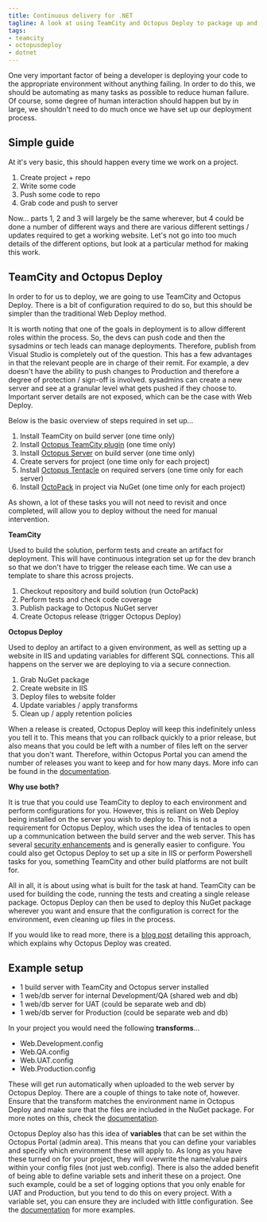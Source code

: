 ```yaml
---
title: Continuous delivery for .NET
tagline: A look at using TeamCity and Octopus Deploy to package up and deploy applications.
tags: 
- teamcity 
- octopusdeploy 
- dotnet
---
```


One very important factor of being a developer is deploying your code to the appropriate environment without anything failing. In order to do this, we should be automating as many tasks as possible to reduce human failure. Of course, some degree of human interaction should happen but by in large, we shouldn't need to do much once we have set up our deployment process.

## Simple guide ##

At it's very basic, this should happen every time we work on a project. 

1. Create project + repo
2. Write some code
3. Push some code to repo
4. Grab code and push to server

Now... parts 1, 2 and 3 will largely be the same wherever, but 4 could be done a number of different ways and there are various different settings / updates required to get a working website. Let's not go into too much details of the different options, but look at a particular method for making this work.

## TeamCity and Octopus Deploy ##

In order to for us to deploy, we are going to use TeamCity and Octopus Deploy. There is a bit of configuration required to do so, but this should be simpler than the traditional Web Deploy method.

It is worth noting that one of the goals in deployment is to allow different roles within the process. So, the devs can push code and then the sysadmins or tech leads can manage deployments. Therefore, publish from Visual Studio is completely out of the question. This has a few advantages in that the relevant people are in charge of their remit. For example, a dev doesn't have the ability to push changes to Production and therefore a degree of protection / sign-off is involved. sysadmins can create a new server and see at a granular level what gets pushed if they choose to. Important server details are not exposed, which can be the case with Web Deploy.

Below is the basic overview of steps required in set up...

1. Install TeamCity on build server (one time only)
2. Install [Octopus TeamCity plugin](http://docs.octopusdeploy.com/display/OD/TeamCity) (one time only)
3. Install [Octopus Server](http://docs.octopusdeploy.com/display/OD/Installing+Octopus) on build server (one time only)
4. Create servers for project (one time only for each project)
5. Install [Octopus Tentacle](http://docs.octopusdeploy.com/display/OD/Installing+Tentacles) on required servers (one time only for each server)
6. Install [OctoPack](http://docs.octopusdeploy.com/display/OD/Using+OctoPack) in project via NuGet (one time only for each project)
 
As shown, a lot of these tasks you will not need to revisit and once completed, will allow you to deploy without the need for manual intervention. 

**TeamCity**

Used to build the solution, perform tests and create an artifact for deployment. This will have continuous integration set up for the dev branch so that we don't have to trigger the release each time. We can use a template to share this across projects.

1. Checkout repository and build solution (run OctoPack)
2. Perform tests and check code coverage
3. Publish package to Octopus NuGet server
4. Create Octopus release (trigger Octopus Deploy)

**Octopus Deploy**

Used to deploy an artifact to a given environment, as well as setting up a website in IIS and updating variables for different SQL connections. This all happens on the server we are deploying to via a secure connection.

1. Grab NuGet package
2. Create website in IIS
3. Deploy files to website folder
4. Update variables / apply transforms
5. Clean up / apply retention policies

When a release is created, Octopus Deploy will keep this indefinitely unless you tell it to. This means that you can rollback quickly to a prior release, but also means that you could be left with a number of files left on the server that you don't want. Therefore, within Octopus Portal you can amend the number of releases you want to keep and for how many days. More info can be found in the [documentation](http://docs.octopusdeploy.com/display/OD/Retention+policies).

**Why use both?**

It is true that you could use TeamCity to deploy to each environment and perform configurations for you. However, this is reliant on Web Deploy being installed on the server you wish to deploy to. This is not a requirement for Octopus Deploy, which uses the idea of tentacles to open up a communication between the build server and the web server. This has several [security enhancements](http://docs.octopusdeploy.com/pages/viewpage.action?pageId=360622) and is generally easier to configure. You could also get Octopus Deploy to set up a site in IIS or perform Powershell tasks for you, something TeamCity and other build platforms are not built for. 

All in all, it is about using what is built for the task at hand. TeamCity can be used for building the code, running the tests and creating a single release package. Octopus Deploy can then be used to deploy this NuGet package wherever you want and ensure that the configuration is correct for the environment, even cleaning up files in the process.

If you would like to read more, there is a [blog post](http://octopusdeploy.com/blog/octopus-vs-build-server) detailing this approach, which explains why Octopus Deploy was created.

## Example setup ##

- 1 build server with TeamCity and Octopus server installed
- 1 web/db server for internal Development/QA (shared web and db)
- 1 web/db server for UAT (could be separate web and db)
- 1 web/db server for Production (could be separate web and db)

In your project you would need the following **transforms**...

- Web.Development.config
- Web.QA.config
- Web.UAT.config
- Web.Production.config

These will get run automatically when uploaded to the web server by Octopus Deploy. There are a couple of things to take note of, however. Ensure that the transform matches the environment name in Octopus Deploy and make sure that the files are included in the NuGet package. For more notes on this, check the [documentation](http://docs.octopusdeploy.com/display/OD/Configuration+files).

Octopus Deploy also has this idea of **variables** that can be set within the Octopus Portal (admin area). This means that you can define your variables and specify which environment these will apply to. As long as you have these turned on for your project, they will overwrite the name/value pairs within your config files (not just web.config). There is also the added benefit of being able to define variable sets and inherit these on a project. One such example, could be a set of logging options that you only enable for UAT and Production, but you tend to do this on every project. With a variable set, you can ensure they are included with little configuration. See the [documentation](http://docs.octopusdeploy.com/display/OD/Variables) for more examples.
